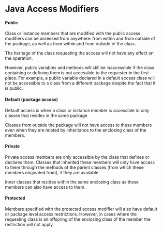 # Java Access Modifiers

#### Public

Class or instance members that are modified with the public access modifiers can be assessed from anywhere: from within and from outside of the package, as well as from within and from outside of the class. 

The heritage of the class requesting the access will not have any effect on the operation. 

However, public variables and methods will still be inaccessible if the class containing or defining them is not accessible to the requester in the first place. For example, a public variable declared in a default access class will not be accessible to a class from a different package despite the fact that it is public.

#### Default (package access)

Default access is when a class or instance member is accessible to only classes that resides in the same package. 

Classes from outside the package will not have access to these members even when they are related by inheritance to the enclosing class of the members. 

#### Private

Private access members are only accessible by the class that defines or declares them. Classes that inherited these members will only have access to them through the methods of the parent classes (from which these members originated from), if they are available. 

Inner classes that resides within the same enclosing class as these members can also have access to them.

#### Protected 
Members specified with the protected access modifier will also have default or package level access restrictions. However, in cases where the requesting class is an offspring of the enclosing class of the member the restriction will not apply.
